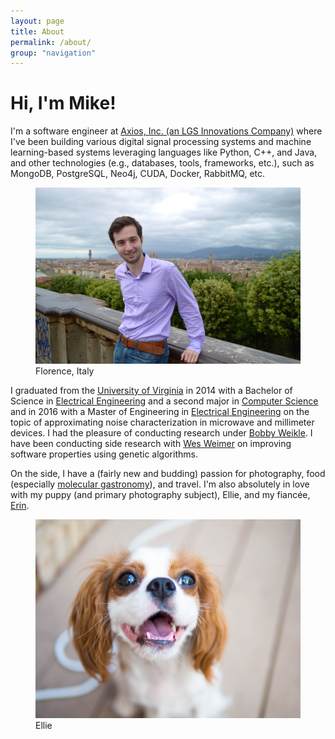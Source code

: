 ```yaml
---
layout: page
title: About
permalink: /about/
group: "navigation"
---
```


# Hi, I'm Mike!
<section>
<p>I'm a software engineer at <a href="http://www.lgsinnovations.com/about/axios/">Axios, Inc. (an LGS Innovations Company)</a> where I've been building various digital signal processing systems and machine learning-based systems leveraging languages like Python, C++, and Java, and other technologies (e.g., databases, tools, frameworks, etc.), such as MongoDB, PostgreSQL, Neo4j, CUDA, Docker, RabbitMQ, etc.</p>
</section>
<figure class="center fig">
  <img src="/images/me-in-florence-2013.jpg">
  <figcaption>
    Florence, Italy
  </figcaption>
</figure>
<section>
<p>I graduated from the <a href="http://www.virginia.edu">University of Virginia</a> in 2014 with a Bachelor of Science in <a href="http://www.ece.virginia.edu">Electrical Engineering</a> and a second major in <a href="http://www.cs.virginia.edu">Computer Science</a> and in 2016 with a Master of Engineering in <a href="http://www.ece.virginia.edu">Electrical Engineering</a> on the topic of approximating noise characterization in microwave and millimeter devices. I had the pleasure of conducting research under <a href="http://www.ece.virginia.edu/faculty/weikle.html">Bobby Weikle</a>. I have been conducting side research with <a href="http://www.cs.virginia.edu/~weimer">Wes Weimer</a> on improving software properties using genetic algorithms.</p>
<p>On the side, I have a (fairly new and budding) passion for photography, food (especially <a href="https://en.wikipedia.org/wiki/Molecular_gastronomy">molecular gastronomy</a>), and travel. I'm also absolutely in love with my puppy (and primary photography subject), Ellie, and my fiancée, <a href="https://erinveasey.github.io">Erin</a>.</p>
</section>
<figure class="center fig">
  <img src="/images/ellie.jpg">
  <figcaption>
    Ellie
  </figcaption>
</figure>
